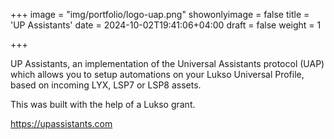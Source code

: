 +++
image = "img/portfolio/logo-uap.png"
showonlyimage = false
title = 'UP Assistants'
date = 2024-10-02T19:41:06+04:00
draft = false
weight = 1

+++

UP Assistants, an implementation of the Universal Assistants protocol (UAP) which allows you to setup automations on your Lukso Universal Profile, based on incoming LYX, LSP7 or LSP8 assets. 

This was built with the help of a Lukso grant.

https://upassistants.com
